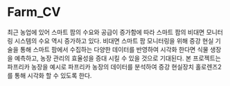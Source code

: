 # Farm_CV
 최근 농업에 있어 스마트 팜의 수요와 공급이 증가함에 따라 스마트 팜의 비대면 모니터링 시스템의 수요 역시 증가하고 있다.
 비대면 스마트 팜 모니터링을 위해 증강 현실 기술을 통해 스마트 팜에서 수집하는 다양한 데이터를 반영하여 시각화 한다면 식물 생장을 예측하고, 농장 관리의 효율성을 증대 시킬 수 있을 것으로 기대된다. 본 프로젝트는 파프리카 농장을 예시로 파프리카 농장의 데이터를 분석하여 증강 현실장치 홀로렌즈2를 통해 시각화 할 수 있도록 한다.
